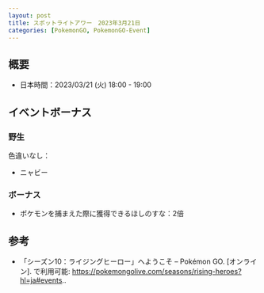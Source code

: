 ```yaml
---
layout: post
title: スポットライトアワー　2023年3月21日
categories: [PokemonGO, PokemonGO-Event]
---
```


## 概要

- 日本時間：2023/03/21 (火) 18:00 - 19:00

## イベントボーナス

### 野生

色違いなし：

- ニャビー

### ボーナス

- ポケモンを捕まえた際に獲得できるほしのすな：2倍

## 参考

- 「シーズン10：ライジングヒーロー」へようこそ – Pokémon GO. [オンライン]. で利用可能: https://pokemongolive.com/seasons/rising-heroes?hl=ja#events..
